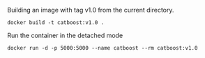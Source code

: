 
Building an image with tag v1.0 from the current directory.
```
docker build -t catboost:v1.0 .
```

Run the container in the detached mode
```
docker run -d -p 5000:5000 --name catboost --rm catboost:v1.0
```